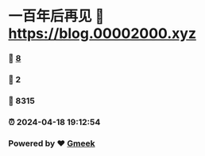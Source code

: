 # 一百年后再见 :link: https://blog.00002000.xyz 
### :page_facing_up: [8](https://blog.00002000.xyz/tag.html) 
### :speech_balloon: 2 
### :hibiscus: 8315 
### :alarm_clock: 2024-04-18 19:12:54 
### Powered by :heart: [Gmeek](https://github.com/Meekdai/Gmeek)
